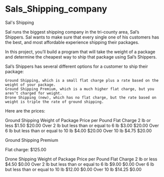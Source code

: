 # Sals_Shipping_company

Sal's Shipping

Sal runs the biggest shipping company in the tri-county area, Sal’s Shippers. Sal wants to make sure that every single one of his customers has the best, and most affordable experience shipping their packages.

In this project, you’ll build a program that will take the weight of a package and determine the cheapest way to ship that package using Sal’s Shippers.

Sal’s Shippers has several different options for a customer to ship their package:

    Ground Shipping, which is a small flat charge plus a rate based on the weight of your package.
    Ground Shipping Premium, which is a much higher flat charge, but you aren’t charged for weight.
    Drone Shipping (new), which has no flat charge, but the rate based on weight is triple the rate of ground shipping.

Here are the prices:

Ground Shipping
Weight of Package 	Price per Pound 	Flat Charge
2 lb or less 	$1.50 	$20.00
Over 2 lb but less than or equal to 6 lb 	$3.00 	$20.00
Over 6 lb but less than or equal to 10 lb 	$4.00 	$20.00
Over 10 lb 	$4.75 	$20.00

Ground Shipping Premium

Flat charge: $125.00

Drone Shipping
Weight of Package 	Price per Pound 	Flat Charge
2 lb or less 	$4.50 	$0.00
Over 2 lb but less than or equal to 6 lb 	$9.00 	$0.00
Over 6 lb but less than or equal to 10 lb 	$12.00 	$0.00
Over 10 lb 	$14.25 	$0.00
